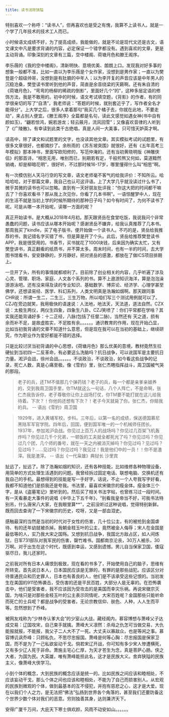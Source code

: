 ```yaml
---
title: 读书消除狭隘
---
```

特别喜欢一个称呼：“读书人”，但再喜欢也是受之有愧，我算不上读书人。就是一个学了几年技术的技术工人而已。

小时候语文成绩不好，为了提高成绩，我能做的，就是不论是现代文还是古文，语文课文中凡是要求背诵的内容，必定保证一个错字都没有。遇到喜欢的文章，更是主动背诵。印象深刻的文章有三篇，空中楼阁、荷塘月色和滕王阁序。  

李乐薇的《我的空中楼阁》，清新明快、意境优美、朗朗上口。发现我对好多事的想象一般都不准，比如一直以为李乐薇是个女作家，没想到是男作家；一直以为樊登是个超级帅哥，没想到是有肚腩的中年人；以为李开复的声音应该是中年男人的沉稳沧桑，樊登读书里听到他的声音，简直是余音绕梁的天籁啊。还有朱自清的《荷塘月色》，“弯弯的杨柳的稀疏的倒影”，里面好几个“的”，这种多层定语的修饰方法，我是不敢用的。初中的时候，语文考试填空题，《背影》的作者，有的同学很亲切的写了“自清”，我老师说：“答题的时候，就别套近乎了，写作者全名才能得分”。上大学之后，很多人拿着那句“我买几个橘子去，你就在此地，不要走动”，来占别人便宜。《滕王阁序》全篇都是名句，读此文感觉如遇女神(书中自有颜如玉)，“翩若惊鸿，婉若游龙；轻云蔽月，流风回雪”；又像喜欢音律的人听到了《广陵散》。有幸读到此类千古绝唱，真是人间一大美事，只可惜天妒英才啊。

读高中，除了课文和试题里的文字，也没读其他文章。其实模拟考试的试题里，有很多文章很好，也都摘抄了。余秋雨的《苏东坡突围》就很好，还有《五年高考三年模拟》那本神书，里面写欧阳修的，写范仲淹的。还有当初黄晓明版《神雕侠侣》的那首诗，“相思无用，唯别而已，别期若有定，千般煎熬又何如，莫道黯然销魂，却是柳暗花明”，很好听，不过那时候16-17岁，哪里懂得什么叫“相思”啊。

有一次模仿别人天马行空的写文章，语文老师毫不客气的给我评价：不知所云。哈哈哈哈，对于那篇文章，我自己也认可这评语。上了大学几乎就没读过什么书了，微乎其微的读书也可以忽略。直到有一天好朋友批评我：“你这大把的时间都干嘛去了？你喜欢看书？那从我上次见你，你看了几本书啊”。一语惊醒梦中人，现在的生活不就是当初上学的时候所期待的那种日子吗？如今有时间了，为何不读书了呢。可是从哪一本开始呢，读哪一方面的呢？

真正开始读书，是大概从2018年4月初。那天跟贤岳在食堂吃饭，我说我问个非常愚蠢的问题，读书应该从哪本开始呢？感谢贤岳不嫌弃，给我认真推荐了几本书。那周我买了kindle，买了电子版书，便开始做一个读书人。不巧的是，贤岳给我推荐的书，我记错名字买错了书，但是算是开了个头。此后，贤岳给推荐樊登读书APP，我是很受用的。书香节，买书就花了1000块钱，后来因为确实太忙，又有樊登讲书，真正翻看的纸质书，并不算太多。周末时间，也有一半的时间，去大学图书馆看书，安安静静的，岁月静好。把对贤岳的感激，都放在了做ICS项目排期上。

一旦开了头，所有的事情就都顺利了。目前除了创业相关的内容，几乎听遍了涉及心灵、管理、职场、家庭、人文各个系列的书。算不上遨游知识海洋，算是泡泡澡游游泳吧。还有没来得及读的专业知识、基础数学、博弈论、经济学、心理学甚至佛学，还想读易经、医学、科幻系列，人类文明真是浩瀚如烟啊。那天跟同事CHR说：所谓一生二，二生三，三生万物，所以咱们写三个测试用例就可以了。CZJ在旁边就笑，我用极快的语速说：人法地，地法天，天法道，道法自然。CZX说：太极生两仪，两仪生四象，四象生八卦。CZJ笑喷了：你们平常都在学啥？其实我还能背诵好多：十二正经，八脉(包括了任督二脉)，当然还有 天之道，损有余而补不足，是故虚胜实，不足胜有余。。。。。。通识教育的作用，现在开始凸显，比如当初我背诵的文章不知道什么意思，但是现在我可以在当初的基础上，继续研究，作为职业作为爱好都是不错的选择。

只是比较讨厌当初背诵的中心思想，《荷塘月色》那么优美的意境，教材竟然生拉硬扯到当初四一二反革命，有必要这么洗脑吗？抗日战争，可以说国军是主要抗日力量。淞沪会战，徐州会战。。。。。。不谈政治，不谈政治，如今看这些战争的记录，死亡人数，真是心痛至极。像《雪豹》里，张仁杰瞎指挥战斗，周卫国被气哭的那段。
> 老子的兵，还TM不值那几个弹药钱？老子的兵，每一个都是亲爹亲娘养的，交到我周卫国手里，你TM就这么一句话，八个人阵亡，不是命啊，张仁杰我告诉你，老子尊敬你让你上战场打仗，你TM要不能打就在这儿给我待着。下次？！你他妈还想有下次？！老子今天就毙了你。张仁杰，你赔我的兵。 -- 语出《雪豹》周卫国

> 1929年，进入黄埔军校，步科。三年后，以第一名的成绩，保送德国慕尼黑陆军军官学院。四年后，回国，便到国军唯一的一个机械师任团长。1937年，参加淞沪会战。你见过上百万人的战场吗？你见过几百架飞机轰炸吗？你见过几千个兄弟，一顿饭的工夫就全都死光了吗？你见过吗？你见过几个团，几个师的番号，就在一天之内被消灭掉吗？你见过吗？见过吗？见过吗？……见过吗？你见过吗？我见过！我是他们中的一员！！你不是渣滓。我是渣滓。 -- 语出《一代枭雄》典狱长 沙里宾

扯远了，扯远了。除了浩瀚如烟的知识，还有各种技能，比如维修各种物理设备，用简单的方式处理生活遇到的问题。我曾经拆过固定电话、联想电脑、交换机还有我自己的手机。最想得到的技能是写一手好字。话说，不止一个人夸我写字好看，我都不知道他们是损我还是夸我。书法里，最喜欢宋徽宗的瘦金体。瘦金体三个字，是从《盗墓笔记》里听到的。然后买了相关书法字帖，也曾练习过一段时间。有一天看暴走大事件的说唱《中华上下五千年》，“别看我皇帝当不好，可我书法特别吊，什么唐宋八大家，在我眼里算\*\*”，之前没听过这种说唱，觉得特别新鲜。既而回去查询了一下宋徽宗的历史，哎呀，又是一部血泪史。

感触最深的当然是当初的时代对于女性的伤害，几十位公主，有的被抢到金国虐待、有的还年幼就被杀掉。我朝金枝玉叶的公主，竟然被金人侮辱；宋人在金国是最低等的人，实乃我大宋之国殇。又想到抗日战争，我国北方敌占区，如人间炼狱，日军731部队对我军民的伤害，罄竹难书。国都南京沦丧，30万人被杀，30万啊。对于出生在这个时代，既感到幸运，又感到遗憾。男儿自当保家卫国，倭寇驱尽日，我儿还家时。

之前我对所有日本人痛恨到极致，现在看的书多了，开始使用自己的脑子，思维有所转变。首先说日本人，日本国民应该是无罪的，有罪的是那些战犯。应该区分对待普通民众和历史罪人，日本也有善良的人，他们是不该承受这些记恨的。当初发生在美国的911恐怖袭击，受伤害的还是平民百姓，大部分人是无辜的。在恐怖袭击中，他们是受害者，我不应该因为受攻击的是美国而幸灾乐祸。再说宋徽宗灭国，为啥只是对那些金枝玉叶的公主表示同情呢，大宋百姓呢？金国那些只能听命而死亡的士兵呢？都是战争的受害者。无论宗教信仰、肤色、人种，人人生而平等。忽然想到了乔峰。

被网友戏称为“少林寺认爹大会”的少室山大战，藏经阁内，慕容博想与萧峰父子达成交易：辽国攻宋，自己束手就擒。萧峰大义凛然：杀母之仇怎可当做交易，大仇能报就报，不能报，我父子二人大不了一死。大丈夫以寡敌众，也是等闲之事。慕容博讥讽乔峰：只顾私仇，不思尽忠报国。萧峰是何等心胸：尽忠报国是保家卫国，而不是为了一己私欲妄动干戈。倘若宋辽开战，你可知有多少宋人惨遭横死，又有多少辽人死于非命。萧施主宅心仁厚，为天才苍生为念，真是菩萨心肠。侠之大者，为国为民。大英雄，唯有萧峰能担此名，这才是民族大义。舍弃狭隘的民族主义，像萧峰大侠学习。

小到个体的概念，大到民族的概念应该是统一的。比如民族之间应该和睦相处，不应该妄动干戈，那么个体之间也应该和睦相处，不能为了自己而损害别人。从宏观的民族到微观的个体，做到最基本的互不侵犯，并抱有慈悲之心，这才是大爱。现在以我们个人之力，是无法把“佛法”弘扬到世界各个角落的，甚至我们还要防备这个世界少数个体对我们的恶意。穷则独善其身，达则兼济天下。

安得广厦千万间，大庇天下寒士俱欢颜，风雨不动安如山。。。。。。
